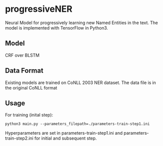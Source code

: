 # progressiveNER
Neural Model for progressively learning new Named Entities in the text.
The model is implemented with TensorFlow in Python3. 

## Model
CRF over BLSTM

## Data Format
Existing models are trained on CoNLL 2003 NER dataset.
The data file is in the original CoNLL format

## Usage
For training (inital step):
```
python3 main.py --parameters_filepath=./parameters-train-step1.ini 
```
Hyperparameters are set in parameters-train-step1.ini and parameters-train-step2.ini for initial and subsequent step.
